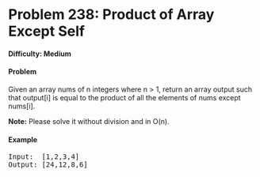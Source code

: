 # Problem 238: Product of Array Except Self

#### Difficulty: Medium

#### Problem

Given an array nums of n integers where n > 1,  return an array output such that output[i] is equal to the product of all the elements of nums except nums[i].

**Note:** Please solve it without division and in O(n).

#### Example

<pre>
Input:  [1,2,3,4]
Output: [24,12,8,6]
</pre>